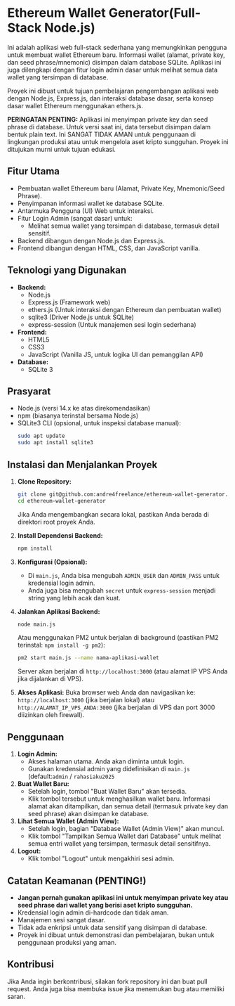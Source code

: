 # Ethereum Wallet Generator(Full-Stack Node.js)

Ini adalah aplikasi web full-stack sederhana yang memungkinkan pengguna untuk membuat wallet Ethereum baru. Informasi wallet (alamat, private key, dan seed phrase/mnemonic) disimpan dalam database SQLite. Aplikasi ini juga dilengkapi dengan fitur login admin dasar untuk melihat semua data wallet yang tersimpan di database.

Proyek ini dibuat untuk tujuan pembelajaran pengembangan aplikasi web dengan Node.js, Express.js, dan interaksi database dasar, serta konsep dasar wallet Ethereum menggunakan ethers.js.

**PERINGATAN PENTING:** Aplikasi ini menyimpan private key dan seed phrase di database. Untuk versi saat ini, data tersebut disimpan dalam bentuk plain text. Ini SANGAT TIDAK AMAN untuk penggunaan di lingkungan produksi atau untuk mengelola aset kripto sungguhan. Proyek ini ditujukan murni untuk tujuan edukasi.

## Fitur Utama

* Pembuatan wallet Ethereum baru (Alamat, Private Key, Mnemonic/Seed Phrase).
* Penyimpanan informasi wallet ke database SQLite.
* Antarmuka Pengguna (UI) Web untuk interaksi.
* Fitur Login Admin (sangat dasar) untuk:
    * Melihat semua wallet yang tersimpan di database, termasuk detail sensitif.
* Backend dibangun dengan Node.js dan Express.js.
* Frontend dibangun dengan HTML, CSS, dan JavaScript vanilla.

## Teknologi yang Digunakan

* **Backend:**
    * Node.js
    * Express.js (Framework web)
    * ethers.js (Untuk interaksi dengan Ethereum dan pembuatan wallet)
    * sqlite3 (Driver Node.js untuk SQLite)
    * express-session (Untuk manajemen sesi login sederhana)
* **Frontend:**
    * HTML5
    * CSS3
    * JavaScript (Vanilla JS, untuk logika UI dan pemanggilan API)
* **Database:**
    * SQLite 3


## Prasyarat

* Node.js (versi 14.x ke atas direkomendasikan)
* npm (biasanya terinstal bersama Node.js)
* SQLite3 CLI (opsional, untuk inspeksi database manual):
    ```bash
    sudo apt update
    sudo apt install sqlite3
    ```

## Instalasi dan Menjalankan Proyek

1.  **Clone Repository:**
    ```bash
    git clone git@github.com:andre4freelance/ethereum-wallet-generator.git
    cd ethereum-wallet-generator
    ```
    Jika Anda mengembangkan secara lokal, pastikan Anda berada di direktori root proyek Anda.

2.  **Install Dependensi Backend:**
    ```bash
    npm install
    ```

3.  **Konfigurasi (Opsional):**
    * Di `main.js`, Anda bisa mengubah `ADMIN_USER` dan `ADMIN_PASS` untuk kredensial login admin.
    * Anda juga bisa mengubah `secret` untuk `express-session` menjadi string yang lebih acak dan kuat.

4.  **Jalankan Aplikasi Backend:**
    ```bash
    node main.js
    ```
    Atau menggunakan PM2 untuk berjalan di background (pastikan PM2 terinstal: `npm install -g pm2`):
    ```bash
    pm2 start main.js --name nama-aplikasi-wallet
    ```
    Server akan berjalan di `http://localhost:3000` (atau alamat IP VPS Anda jika dijalankan di VPS).

5.  **Akses Aplikasi:**
    Buka browser web Anda dan navigasikan ke:
    `http://localhost:3000` (jika berjalan lokal)
    atau
    `http://ALAMAT_IP_VPS_ANDA:3000` (jika berjalan di VPS dan port 3000 diizinkan oleh firewall).

## Penggunaan

1.  **Login Admin:**
    * Akses halaman utama. Anda akan diminta untuk login.
    * Gunakan kredensial admin yang didefinisikan di `main.js` (default:`admin` / `rahasiaku2025`
2.  **Buat Wallet Baru:**
    * Setelah login, tombol "Buat Wallet Baru" akan tersedia.
    * Klik tombol tersebut untuk menghasilkan wallet baru. Informasi alamat akan ditampilkan, dan semua detail (termasuk private key dan seed phrase) akan disimpan ke database.
3.  **Lihat Semua Wallet (Admin View):**
    * Setelah login, bagian "Database Wallet (Admin View)" akan muncul.
    * Klik tombol "Tampilkan Semua Wallet dari Database" untuk melihat semua entri wallet yang tersimpan, termasuk detail sensitifnya.
4.  **Logout:**
    * Klik tombol "Logout" untuk mengakhiri sesi admin.

## Catatan Keamanan (PENTING!)

* **Jangan pernah gunakan aplikasi ini untuk menyimpan private key atau seed phrase dari wallet yang berisi aset kripto sungguhan.**
* Kredensial login admin di-hardcode dan tidak aman.
* Manajemen sesi sangat dasar.
* Tidak ada enkripsi untuk data sensitif yang disimpan di database.
* Proyek ini dibuat untuk demonstrasi dan pembelajaran, bukan untuk penggunaan produksi yang aman.

## Kontribusi

Jika Anda ingin berkontribusi, silakan fork repository ini dan buat pull request. Anda juga bisa membuka issue jika menemukan bug atau memiliki saran.
